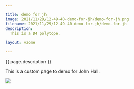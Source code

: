 ```yaml
---

title: demo for jh
image: 2021/11/29/12-49-40-demo-for-jh/demo-for-jh.png
filename: 2021/11/29/12-49-40-demo-for-jh/demo-for-jh
description:
  This is a D4 polytope.

layout: vzome

---
```


{{ page.description }}

This is a custom page to demo for John Hall.

<vzome-viewer src="{{ site.github.url }}/{{ page.filename }}.vZome" style="width: 100%; height: 65vh;">
  <img src="{{ site.github.url }}/{{ page.filename }}.png"/>
</vzome-viewer>
